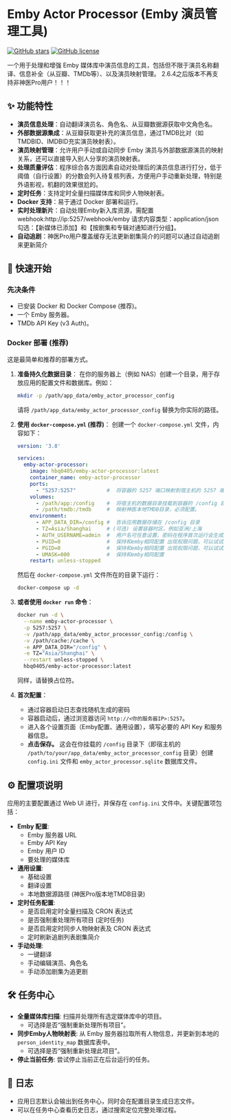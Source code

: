 # Emby Actor Processor (Emby 演员管理工具)

[![GitHub stars](https://img.shields.io/github/stars/hbq0405/emby-actor-processor.svg?style=social&label=Star)](https://github.com/hbq0405/emby-actor-processor)
[![GitHub license](https://img.shields.io/github/license/hbq0405/emby-actor-processor.svg)](https://github.com/hbq0405/emby-actor-processor/blob/main/LICENSE)
<!-- 你可以添加更多的徽章，例如构建状态、Docker Hub 拉取次数等 -->

一个用于处理和增强 Emby 媒体库中演员信息的工具，包括但不限于演员名称翻译、信息补全（从豆瓣、TMDb等）、以及演员映射管理。
2.6.4之后版本不再支持非神医Pro用户！！！
## ✨ 功能特性

*   **演员信息处理**：自动翻译演员名、角色名、从豆瓣数据源获取中文角色名。
*   **外部数据源集成**：从豆瓣获取更补充的演员信息，通过TMDB比对（如TMDBID、IMDBID充实演员映射表）。
*   **演员映射管理**：允许用户手动或自动同步 Emby 演员与外部数据源演员的映射关系，还可以直接导入别人分享的演员映射表。
*   **处理质量评估**：程序综合各方面因素自动对处理后的演员信息进行打分，低于阈值（自行设置）的分数会列入待复核列表，方便用户手动重新处理，特别是外语影视，机翻的效果很尬的。
*   **定时任务**：支持定时全量扫描媒体库和同步人物映射表。
*   **Docker 支持**：易于通过 Docker 部署和运行。
*   **实时处理新片**：自动处理Emby新入库资源，需配置webhook:http://ip:5257/webhook/emby 请求内容类型：application/json 勾选：【新媒体已添加】和【按剧集和专辑对通知进行分组】。
*   **自动追剧**：神医Pro用户覆盖缓存无法更新剧集简介的问题可以通过自动追剧来更新简介


## 🚀 快速开始

### 先决条件

*   已安装 Docker 和 Docker Compose (推荐)。
*   一个 Emby 服务器。
*   TMDb API Key (v3 Auth)。

### Docker 部署 (推荐)

这是最简单和推荐的部署方式。

1.  **准备持久化数据目录**：
    在你的服务器上（例如 NAS）创建一个目录，用于存放应用的配置文件和数据库。例如：
    ```bash
    mkdir -p /path/app_data/emby_actor_processor_config
    ```
    请将 `/path/app_data/emby_actor_processor_config` 替换为你实际的路径。

2.  **使用 `docker-compose.yml` (推荐)**：
    创建一个 `docker-compose.yml` 文件，内容如下：

    ```yaml
    version: '3.8'

    services:
      emby-actor-processor:
        image: hbq0405/emby-actor-processor:latest 
        container_name: emby-actor-processor
        ports:
          - "5257:5257"          #  将容器的 5257 端口映射到宿主机的 5257 端口 (左边可以改成你希望的宿主机端口)
        volumes:
          - /path/app:/config    #  将宿主机的数据目录挂载到容器的 /config 目录
          - /path/tmdb:/tmdb     #  映射神医本地TMDB目录，必须配置。
        environment:
          - APP_DATA_DIR=/config #  告诉应用数据存储在 /config 目录
          - TZ=Asia/Shanghai     # (可选) 设置容器时区，例如亚洲/上海
          - AUTH_USERNAME=admin  #  用户名可任意设置，密码在程序首次运行会生成随机密码打印在日志中
          - PUID=0               #  保持和emby相同配置 出现权限问题，可以试试用UID
          - PGID=0               #  保持和emby相同配置 出现权限问题，可以试试用GID
          - UMASK=000            #  保持和emby相同配置
        restart: unless-stopped
    ```
    然后在 `docker-compose.yml` 文件所在的目录下运行：
    ```bash
    docker-compose up -d
    ```

3.  **或者使用 `docker run` 命令**：
    ```bash
    docker run -d \
      --name emby-actor-processor \
      -p 5257:5257 \
      -v /path/app_data/emby_actor_processor_config:/config \
      -v /path/cache:/cache \
      -e APP_DATA_DIR="/config" \
      -e TZ="Asia/Shanghai" \
      --restart unless-stopped \
      hbq0405/emby-actor-processor:latest
    ```
    同样，请替换占位符。

4.  **首次配置**：
    *   通过容器启动日志查找随机生成的密码
    *   容器启动后，通过浏览器访问 `http://<你的服务器IP>:5257`。
    *   进入各个设置页面（Emby配置、通用设置），填写必要的 API Key 和服务器信息。
    *   **点击保存。** 这会在你挂载的 `/config` 目录下（即宿主机的 `/path/to/your/app_data/emby_actor_processor_config` 目录）创建 `config.ini` 文件和 `emby_actor_processor.sqlite` 数据库文件。


## ⚙️ 配置项说明

应用的主要配置通过 Web UI 进行，并保存在 `config.ini` 文件中。关键配置项包括：

*   **Emby 配置**:
    *   Emby 服务器 URL
    *   Emby API Key
    *   Emby 用户 ID 
    *   要处理的媒体库
*   **通用设置**:
    *   基础设置
    *   翻译设置
    *   本地数据源路径 (神医Pro版本地TMDB目录)
*   **定时任务配置**:
    *   是否启用定时全量扫描及 CRON 表达式
    *   是否强制重处理所有项目 (定时任务)
    *   是否启用定时同步人物映射表及 CRON 表达式
    *   定时刷新追剧列表剧集简介
*   **手动处理**:
    *   一键翻译
    *   手动编辑演员、角色名
    *   手动添加剧集为追更剧

## 🛠️ 任务中心


*   **全量媒体库扫描**: 扫描并处理所有选定媒体库中的项目。
    *   可选择是否“强制重新处理所有项目”。
*   **同步Emby人物映射表**: 从 Emby 服务器拉取所有人物信息，并更新到本地的 `person_identity_map` 数据库表中。
    *   可选择是否“强制重新处理此项目”。
*   **停止当前任务**: 尝试停止当前正在后台运行的任务。

## 📝 日志

*   应用日志默认会输出到任务中心，同时会在配置目录生成日志文件。
*   可以在任务中心查看历史日志，通过搜索定位完整处理过程。

